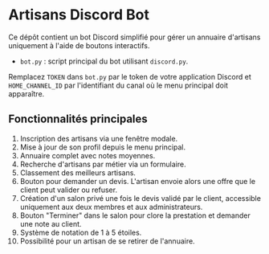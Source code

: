 # Artisans Discord Bot

Ce dépôt contient un bot Discord simplifié pour gérer un annuaire d'artisans uniquement à l'aide de boutons interactifs.

- `bot.py` : script principal du bot utilisant `discord.py`.

Remplacez `TOKEN` dans `bot.py` par le token de votre application Discord et `HOME_CHANNEL_ID` par l'identifiant du canal où le menu principal doit apparaître.

## Fonctionnalités principales

1. Inscription des artisans via une fenêtre modale.
2. Mise à jour de son profil depuis le menu principal.
3. Annuaire complet avec notes moyennes.
4. Recherche d'artisans par métier via un formulaire.
5. Classement des meilleurs artisans.
6. Bouton pour demander un devis. L'artisan envoie alors une offre que le client peut valider ou refuser.
7. Création d'un salon privé une fois le devis validé par le client, accessible uniquement aux deux membres et aux administrateurs.
8. Bouton "Terminer" dans le salon pour clore la prestation et demander une note au client.
9. Système de notation de 1 à 5 étoiles.
10. Possibilité pour un artisan de se retirer de l'annuaire.
